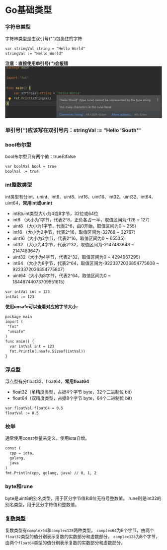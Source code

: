 # Go基础类型
### 字符串类型
字符串类型是由双引号("")包裹住的字符
```
var stringVal string = "Hello World"
stringVal := "Hello World"
```
**注意：直接使用单引号('')会报错**
<img src="./images/go_string_error.jpg">
### 单引号('')应该写在双引号内：stringVal := "Hello **'South'**"

### bool布尔型
bool布尔型只有两个值：true和false
```
var boolVal bool = true
boolVal := true
```

### int整数类型
int类型有分int、unint、int8、uint8、int16、uint16、int32、uint32、int64、uint64，**常用int或unint**
* int和uint类型大小为4或8字节，32位或64位
* int8  （大小为1字节，代表2^8，正负各占一半，取值区间为-128 ~ 127）
* uint8 （大小为1字节，代表2^8，由0开始，取值区间为0 ~ 255）
* int16 （大小为2字节，代表2^16，取值区间为-32768 ~ 32767）
* uint16（大小为2字节，代表2^16，取值区间为0 ~ 65535）
* int32 （大小为4字节，代表2^32，取值区间为-2147483648 ~ 2147483647）
* uint32（大小为4字节，代表2^32，取值区间为0 ~ 4294967295）
* int64 （大小为8字节，代表2^64，取值区间为-9223372036854775808 ~ 9223372036854775807）
* uint64（大小为8字节，代表2^64，取值区间为0 ~ 18446744073709551615）
```
var intVal int = 123
intVal := 123
```
**使用unsafe可以查看对应的字节大小:**
```
package main 
import (
 "fmt"
 "unsafe"
) 
func main() {
  var intVal int = 123
  fmt.Println(unsafe.Sizeof(intVal))
}
```

### 浮点型
浮点型有分float32、float64，**常用float64**
* float32（单精度类型，占据4个字节 byte，32个二进制位 bit）
* float64（双精度类型，占据8个字节 byte，64个二进制位 bit）
```
var floatVal float64 = 0.5
floatVal := 0.5
```

### 枚举
通常使用const参量来定义，使用iota自增。
```
const (
  cpp = iota,
  golang,
  java
)
fmt.Println(cpp, golang, java) // 0, 1, 2
```

### byte和rune
byte是uint8的别名类型，用于区分字节值和8位无符号整数值。
rune则是int32的别名类型，用于区分字符值和整数值。

### 复数类型
复数类型有`complex64`和`complex128`两种类型。
`complex64`为8个字节，由两个`float32`类型的值分别表示复数的实数部分和虚数部分。
`complex128`为8个字节，由两个`float64`类型的值分别表示复数的实数部分和虚数部分。
